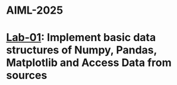# AIML-2025
# [Lab-01](https://colab.research.google.com/drive/1FScpLE8o-sPrzhXKXE11s8CKHLIh1Sq3#scrollTo=ANhmjDaybGkn): Implement basic data structures of Numpy, Pandas, Matplotlib and Access Data from sources
